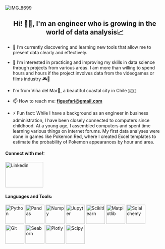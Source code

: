 
![IMG_8699](https://github.com/Figuefari/Figuefari/assets/163902758/e725f893-e488-47f5-a9b6-39d346ccf65d)


<h2 align="center">Hi! 🙂👋, I'm an engineer who is growing in the world of data analysis📈</h2>

- 🌱 I’m currently discovering and learning new tools that allow me to present data clearly and effectively.
  
- 👀 I’m interested in practicing and improving my skills in data science through projects from various areas. I am more than willing to spend hours and hours if the project involves data from the videogames or films industry 🎮🎦

- I'm from Viña del Mar🌅, a beautiful coastal city in Chile 🇨🇱
  
- 📫 How to reach me: **figuefari@gmail.com**

- ⚡ Fun fact: While I have a background as an engineer in business administration, I have been closely connected to computers since childhood. At a young age, I assembled computers and spent time learning various things on internet forums. My first data analyses were done in games like Pokemon Red, where I created Excel templates to estimate the probability of Pokemon appearances by hour and area.

<h4 align="left">Connect with me!:</h4>

<p align="left"> <a href="https://www.linkedin.com/in/felipefigueroaf" target="_blank" rel="noreferrer"> <img src="https://cdn.jsdelivr.net/gh/devicons/devicon@latest/icons/linkedin/linkedin-original-wordmark.svg" alt="Linkedin" width="120" height="80" /> </a>
      

<h4 align="left">Languages and Tools:</h4>
<p align="left">  <img src="https://cdn.jsdelivr.net/gh/devicons/devicon@latest/icons/python/python-original-wordmark.svg" alt="Python" width="60" height="60" />  
<img src="https://cdn.jsdelivr.net/gh/devicons/devicon@latest/icons/pandas/pandas-original-wordmark.svg" alt="Pandas" width="60" height="60" />
<img src="https://cdn.jsdelivr.net/gh/devicons/devicon@latest/icons/numpy/numpy-original-wordmark.svg" alt="Numpy" width="60" height="60"/>
<img src="https://cdn.jsdelivr.net/gh/devicons/devicon@latest/icons/jupyter/jupyter-original-wordmark.svg" alt="Jupyter" width="60" height="60" />
<img src="https://cdn.jsdelivr.net/gh/devicons/devicon@latest/icons/scikitlearn/scikitlearn-original.svg" alt="Scikitlearn" width="60" height="60" />
<img src="https://cdn.jsdelivr.net/gh/devicons/devicon@latest/icons/matplotlib/matplotlib-original-wordmark.svg" alt="Matplotlib" width="60" height="60"/>
<img src="https://cdn.jsdelivr.net/gh/devicons/devicon@latest/icons/sqlalchemy/sqlalchemy-original-wordmark.svg" alt="Sqlalchemy" width="60" height="60" />
<img src="https://cdn.jsdelivr.net/gh/devicons/devicon@latest/icons/git/git-original-wordmark.svg" alt="Git" width="60" height="60" />
<img src="https://miro.medium.com/v2/resize:fit:1400/format:webp/1*5VKgpRUCInBKmWBXFvSvvA.png" alt="Seaborn" width="60" height="60" />
<img src="https://cdn.jsdelivr.net/gh/devicons/devicon@latest/icons/plotly/plotly-original-wordmark.svg" alt="Plotly" width="60" height="60" />
<img src="https://miro.medium.com/v2/resize:fit:1344/format:webp/0*ojdu3YHkpKVBMWgP.png" alt="Scipy" width="60" height="60" />
</p>


<!---
Figuefari/Figuefari is a ✨ special ✨ repository because its `README.md` (this file) appears on your GitHub profile.
You can click the Preview link to take a look at your changes.
--->
